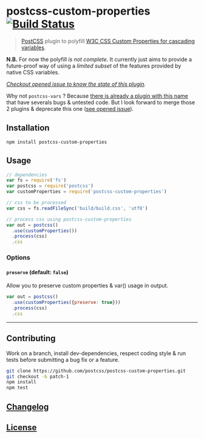 # postcss-custom-properties [![Build Status](https://travis-ci.org/postcss/postcss-custom-properties.png)](https://travis-ci.org/postcss/postcss-custom-properties)

> [PostCSS](https://github.com/postcss/postcss) plugin to polyfill [W3C CSS Custom Properties for cascading variables](http://www.w3.org/TR/css-variables/).

**N.B.** For now the polyfill _is not complete_. It currently just aims to provide a future-proof way of using a _limited subset_ of the features provided by native CSS variables.  

_[Checkout opened issue to know the state of this plugin](issues)._

Why not `postcss-vars` ? Because [there is already a plugin with this name](http://github.com/iamvdo/postcss-vars) that have severals bugs & untested code.
But I look forward to merge those 2 plugins & deprecate this one ([see opened issue](https://github.com/iamvdo/postcss-vars/issues/4)).

## Installation

```
npm install postcss-custom-properties
```

## Usage

```js
// dependencies
var fs = require('fs')
var postcss = require('postcss')
var customProperties = require('postcss-custom-properties')

// css to be processed
var css = fs.readFileSync('build/build.css', 'utf8')

// process css using postcss-custom-properties
var out = postcss()
  .use(customProperties())
  .process(css)
  .css
```

### Options

#### `preserve` (default: `false`)

Allow you to preserve custom properties & var() usage in output.

```js
var out = postcss()
  .use(customProperties({preserve: true}))
  .process(css)
  .css
```

---

## Contributing

Work on a branch, install dev-dependencies, respect coding style & run tests before submitting a bug fix or a feature.

```bash
git clone https://github.com/postcss/postcss-custom-properties.git
git checkout -b patch-1
npm install
npm test
```

## [Changelog](CHANGELOG.md)

## [License](LICENSE-MIT)
